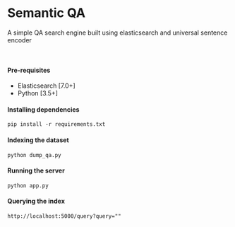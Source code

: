 # Semantic QA

A simple QA search engine built using elasticsearch and universal sentence encoder

<br>

#### Pre-requisites

* Elasticsearch [7.0+]
* Python [3.5+]


#### Installing dependencies

```
pip install -r requirements.txt
```

#### Indexing the dataset

```
python dump_qa.py
```

#### Running the server

```
python app.py
```

#### Querying the index

```
http://localhost:5000/query?query=""
```